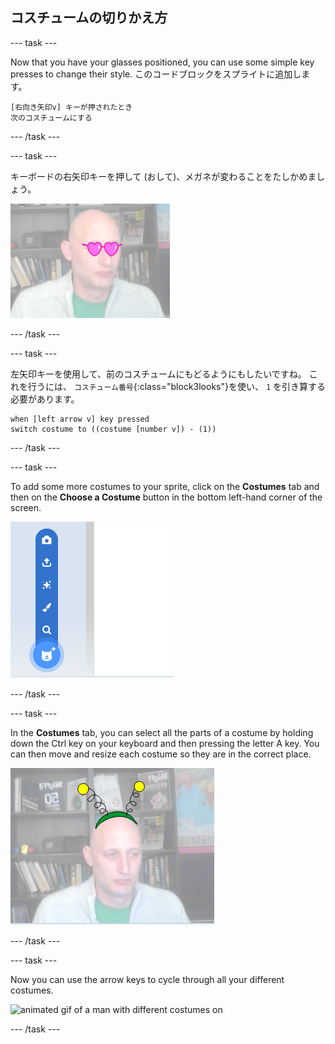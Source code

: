 ## コスチュームの切りかえ方

--- task ---

Now that you have your glasses positioned, you can use some simple key presses to change their style. このコードブロックをスプライトに追加します。

```blocks3
[右向き矢印v] キーが押されたとき
次のコスチュームにする
```

--- /task ---

--- task ---

キーボードの右矢印キーを押して (おして)、メガネが変わることをたしかめましょう。

![ハートがたのメガネをかけている男の人の画像](images/heart-glasses.png)

--- /task ---

--- task ---

左矢印キーを使用して、前のコスチュームにもどるようにもしたいですね。 これを行うには、 `コスチューム番号`{:class="block3looks"}を使い、 `1` を引き算する必要があります。

```blocks3
when [left arrow v] key pressed
switch costume to ((costume [number v]) - (1))
```

--- /task ---

--- task ---

To add some more costumes to your sprite, click on the **Costumes** tab and then on the **Choose a Costume** button in the bottom left-hand corner of the screen.

![image showing the Choose a costume button with the menu opened](images/choose-costume.png)

--- /task ---

--- task ---

In the **Costumes** tab, you can select all the parts of a costume by holding down the Ctrl key on your keyboard and then pressing the letter A key. You can then move and resize each costume so they are in the correct place.

![image of man with alien antenna on his head](images/alien-antenna.png)

--- /task ---

--- task ---

Now you can use the arrow keys to cycle through all your different costumes.

![animated gif of a man with different costumes on](images/costumes.gif)

--- /task ---

